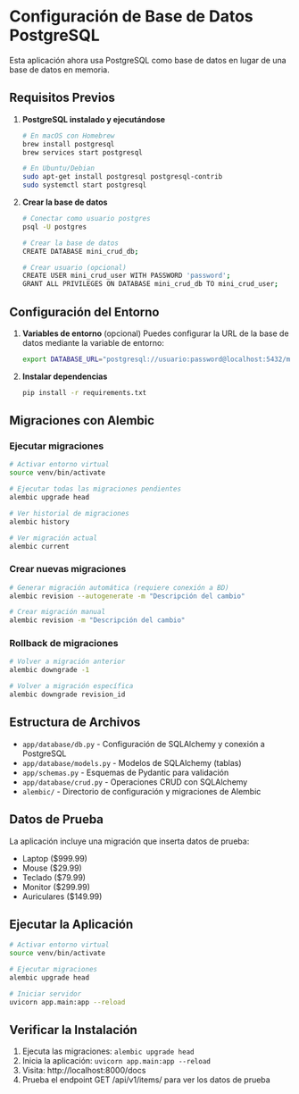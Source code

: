 # Configuración de Base de Datos PostgreSQL

Esta aplicación ahora usa PostgreSQL como base de datos en lugar de una base de datos en memoria.

## Requisitos Previos

1. **PostgreSQL instalado y ejecutándose**
   ```bash
   # En macOS con Homebrew
   brew install postgresql
   brew services start postgresql
   
   # En Ubuntu/Debian
   sudo apt-get install postgresql postgresql-contrib
   sudo systemctl start postgresql
   ```

2. **Crear la base de datos**
   ```bash
   # Conectar como usuario postgres
   psql -U postgres
   
   # Crear la base de datos
   CREATE DATABASE mini_crud_db;
   
   # Crear usuario (opcional)
   CREATE USER mini_crud_user WITH PASSWORD 'password';
   GRANT ALL PRIVILEGES ON DATABASE mini_crud_db TO mini_crud_user;
   ```

## Configuración del Entorno

1. **Variables de entorno** (opcional)
   Puedes configurar la URL de la base de datos mediante la variable de entorno:
   ```bash
   export DATABASE_URL="postgresql://usuario:password@localhost:5432/mini_crud_db"
   ```

2. **Instalar dependencias**
   ```bash
   pip install -r requirements.txt
   ```

## Migraciones con Alembic

### Ejecutar migraciones

```bash
# Activar entorno virtual
source venv/bin/activate

# Ejecutar todas las migraciones pendientes
alembic upgrade head

# Ver historial de migraciones
alembic history

# Ver migración actual
alembic current
```

### Crear nuevas migraciones

```bash
# Generar migración automática (requiere conexión a BD)
alembic revision --autogenerate -m "Descripción del cambio"

# Crear migración manual
alembic revision -m "Descripción del cambio"
```

### Rollback de migraciones

```bash
# Volver a migración anterior
alembic downgrade -1

# Volver a migración específica
alembic downgrade revision_id
```

## Estructura de Archivos

- `app/database/db.py` - Configuración de SQLAlchemy y conexión a PostgreSQL
- `app/database/models.py` - Modelos de SQLAlchemy (tablas)
- `app/schemas.py` - Esquemas de Pydantic para validación
- `app/database/crud.py` - Operaciones CRUD con SQLAlchemy
- `alembic/` - Directorio de configuración y migraciones de Alembic

## Datos de Prueba

La aplicación incluye una migración que inserta datos de prueba:
- Laptop ($999.99)
- Mouse ($29.99)
- Teclado ($79.99)
- Monitor ($299.99)
- Auriculares ($149.99)

## Ejecutar la Aplicación

```bash
# Activar entorno virtual
source venv/bin/activate

# Ejecutar migraciones
alembic upgrade head

# Iniciar servidor
uvicorn app.main:app --reload
```

## Verificar la Instalación

1. Ejecuta las migraciones: `alembic upgrade head`
2. Inicia la aplicación: `uvicorn app.main:app --reload`
3. Visita: http://localhost:8000/docs
4. Prueba el endpoint GET /api/v1/items/ para ver los datos de prueba
